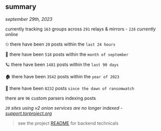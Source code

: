 
## summary
_september 29th, 2023_

currently tracking `163` groups across `291` relays & mirrors - _`116` currently online_

⏲ there have been `20` posts within the `last 24 hours`

🦈 there have been `518` posts within the `month of september`

🪐 there have been `1481` posts within the `last 90 days`

🏚 there have been `3542` posts within the `year of 2023`

🦕 there have been `8232` posts `since the dawn of ransomwatch`

there are `96` custom parsers indexing posts

_`20` sites using v2 onion services are no longer indexed - [support.torproject.org](https://support.torproject.org/onionservices/v2-deprecation/)_

> see the project [README](https://github.com/joshhighet/ransomwatch#ransomwatch--) for backend technicals
